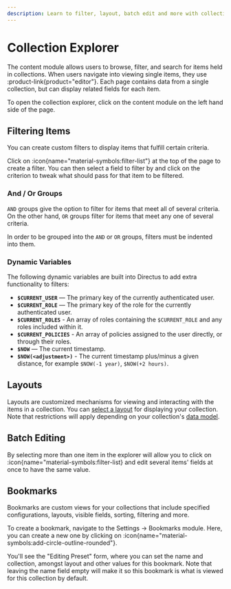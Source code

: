 ```yaml
---
description: Learn to filter, layout, batch edit and more with collections in the collection explorer.
---
```


# Collection Explorer

The content module allows users to browse, filter, and search for items held in collections. When users navigate into viewing single items, they use :product-link{product="editor"}. Each page contains data from a single collection, but can display related fields for each item.

To open the collection explorer, click on the content module on the left hand side of the page.

<!-- TODO: IMAGE OF EXPLORE -->

## Filtering Items

<!-- TODO: IMAGE OF FILTERS -->

You can create custom filters to display items that fulfill certain criteria.

Click on :icon{name="material-symbols:filter-list"} at the top of the page to create a filter. You can then select a field to filter by and click on the criterion to tweak what should pass for that item to be filtered.

### And / Or Groups

`AND` groups give the option to filter for items that meet all of several criteria. On the other hand, `OR` groups filter for items that meet any one of several criteria.

In order to be grouped into the `AND` or `OR` groups, filters must be indented into them.

### Dynamic Variables

<!-- TODO: Image -->

The following dynamic variables are built into Directus to add extra functionality to filters: 

- **`$CURRENT_USER`** — The primary key of the currently authenticated user.
- **`$CURRENT_ROLE`** — The primary key of the role for the currently authenticated user.
- **`$CURRENT_ROLES`** - An array of roles containing the `$CURRENT_ROLE` and any roles included within it.
- **`$CURRENT_POLICIES`** - An array of policies assigned to the user directly, or through their roles.
- **`$NOW`** — The current timestamp.
- **`$NOW(<adjustment>)`** - The current timestamp plus/minus a given distance, for example `$NOW(-1 year)`, `$NOW(+2 hours)`.

## Layouts

Layouts are customized mechanisms for viewing and interacting with the items in a collection. You can [select a layout](/content/layouts) for displaying your collection. Note that restrictions will apply depending on your collection's [data model](/data-modeling/collections).

## Batch Editing

<!-- TODO: Image -->

By selecting more than one item in the explorer will allow you to click on :icon{name="material-symbols:filter-list} and edit several items' fields at once to have the same value.

## Bookmarks

<!-- TODO: Image of explorer with bookmarks -->

Bookmarks are custom views for your collections that include specified configurations, layouts, visible fields, sorting, filtering and more.

To create a bookmark, navigate to the Settings -> Bookmarks module. Here, you can create a new one by clicking on :icon{name="material-symbols:add-circle-outline-rounded"}.

You'll see the "Editing Preset" form, where you can set the name and collection, amongst layout and other values for this bookmark. Note that leaving the name field empty will make it so this bookmark is what is viewed for this collection by default.

<!--

Each Collection Page displays all Items in its Collection and comes with highly configurable Layouts for browsing, visualizing, and managing Items. The Page Header includes key action buttons for sorting, searching, filtering, creating, editing, archiving, and deleting multiple Items. To learn more, see our guide on the Collection Page.

The Content Module consists of :product-link{product="explore"}, where multiple items from a collection are displayed, and :product-link{product="editor"}, where single items can be displayed and edited.

A powerful, yet extensible, way to explore your database. Suitable for everyone in your organization with a robust permissions system.

Filters & Search: Filter your data with our powerful query builder across just one or related collections.

Layouts: Layouts are customized displays for viewing and interacting with the Items in a Collection. This makes working with specific types of data models, such as map locations or calendar events, a more human-friendly experience.

Save layout presets: Save your data layouts, filters, and sorts in presets and make them available to specific users or roles.
